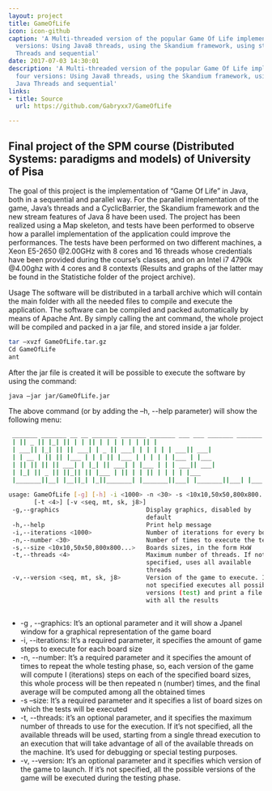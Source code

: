 ```yaml
---
layout: project
title: GameOfLife
icon: icon-github
caption: 'A Multi-threaded version of the popular Game Of Life implemented in four
  versions: Using Java8 threads, using the Skandium framework, using standard Java
  Threads and sequential'
date: 2017-07-03 14:30:01
description: 'A Multi-threaded version of the popular Game Of Life implemented in
  four versions: Using Java8 threads, using the Skandium framework, using standard
  Java Threads and sequential'
links:
- title: Source
  url: https://github.com/Gabryxx7/GameOfLife

---
```


## Final project of the SPM course (Distributed Systems:  paradigms and models) of University of Pisa

The goal of this project is the implementation of “Game Of Life” in Java, both in a sequential and parallel 
way. For the parallel implementation of the game, Java’s threads and a CyclicBarrier, the Skandium 
framework and the new stream features of Java 8 have been used. The project has been realized using a Map 
skeleton, and tests have been performed to observe how a parallel implementation of the application could 
improve the performances. The tests have been performed on two different machines, a Xeon E5-2650 
@2.00GHz with 8 cores and 16 threads whose credentials have been provided during the course’s classes, 
and on an Intel i7 4790k @4.00ghz with 4 cores and 8 contexts (Results and graphs of the latter may be 
found in the Statistiche folder of the project archive). 



Usage
The software will be distributed in a tarball archive which will contain the main folder with all the needed 
files to compile and execute the application. The software can be compiled and packed automatically by 
means of Apache Ant. 
By simply calling the ant command, the whole project will be compiled and packed in a jar file, and stored 
inside a jar folder.  

```bash
tar –xvzf GameOfLife.tar.gz 
Cd GameOfLife 
ant
```

After the jar file is created it will be possible to execute the software by using the command: 
```bash
java –jar jar/GameOfLife.jar
```

The above command (or by adding the –h, --help parameter) will show the following menu: 

 
```bash
 _______ _______ __ __ _______ _______ _______ ___ ___ _______ _______ 
 | || _ || |_| || | | || | | | | | | || | 
 | ___|| |_| || || ___| | _ || ___| | | | | | ___|| ___| 
 | | __ | || || |___ | | | || |___ | | | | | |___ | |___ 
 | || || || || ___| | |_| || ___| | |___ | | | ___|| ___| 
 | |_| || _ || ||_|| || |___ | || | | || | | | | |___ 
 |_______||__| |__||_| |_||_______| |_______||___| |_______||___| |___| |_______| 
 
usage: GameOfLife [-g] [-h] -i <1000> -n <30> -s <10x10,50x50,800x800...> 
       [-t <4>] [-v <seq, mt, sk, j8>] 
 -g,--graphics                        Display graphics, disabled by 
                                      default 
 -h,--help                            Print help message 
 -i,--iterations <1000>               Number of iterations for every board 
 -n,--number <30>                     Number of times to execute the test 
 -s,--size <10x10,50x50,800x800...>   Boards sizes, in the form HxW 
 -t,--threads <4>                     Maximum number of threads. If not 
                                      specified, uses all available 
                                      threads 
 -v,--version <seq, mt, sk, j8>       Version of the game to execute. If 
                                      not specified executes all possible 
                                      versions (test) and print a file 
                                      with all the results 
                                      
```


- -g , --graphics: It’s an optional parameter and it will show a Jpanel window for a graphical 
representation of the game board 
- -i, --iterations: It’s a required parameter, it specifies the amount of game steps to execute for each 
board size 
- -n, --number: It’s a required parameter and it specifies the amount of times to repeat the whole 
testing phase, so, each version of the game will compute I (iterations) steps on each of the specified 
board sizes, this whole process will be then repeated n (number) times, and the final average will be 
computed among all the obtained times 
- -s –size: It’s a required parameter and it specifies a list of board sizes on which the tests will be 
executed 
- -t, --threads: it’s an optional parameter, and it specifies the maximum number of threads to use for 
the execution. If it’s not specified, all the available threads will be used, starting from a single thread 
execution to an execution that will take advantage of all of the available threads on the machine. It’s 
used for debugging or special testing purposes. 
- -v, --version: It’s an optional parameter and it specifies which version of the game to launch. If it’s 
not specified, all the possible versions of the game will be executed during the testing phase. 